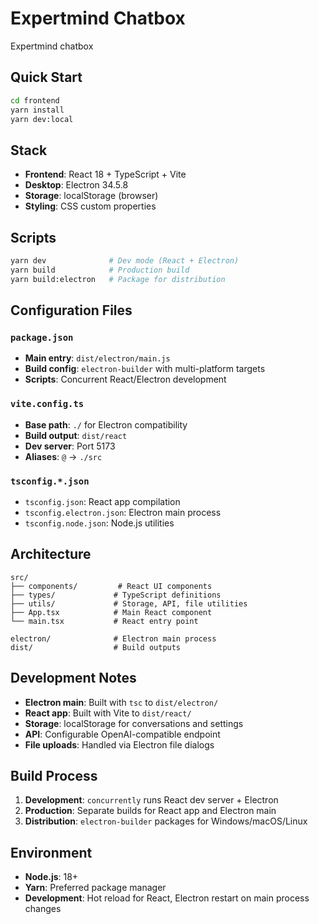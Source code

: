 # Expertmind Chatbox

Expertmind chatbox

## Quick Start

```bash
cd frontend
yarn install
yarn dev:local
```

## Stack

- **Frontend**: React 18 + TypeScript + Vite
- **Desktop**: Electron 34.5.8
- **Storage**: localStorage (browser)
- **Styling**: CSS custom properties

## Scripts

```bash
yarn dev              # Dev mode (React + Electron)
yarn build            # Production build
yarn build:electron   # Package for distribution

```

## Configuration Files

### `package.json`
- **Main entry**: `dist/electron/main.js`
- **Build config**: `electron-builder` with multi-platform targets
- **Scripts**: Concurrent React/Electron development

### `vite.config.ts`
- **Base path**: `./` for Electron compatibility
- **Build output**: `dist/react`
- **Dev server**: Port 5173
- **Aliases**: `@` → `./src`

### `tsconfig.*.json`
- `tsconfig.json`: React app compilation
- `tsconfig.electron.json`: Electron main process
- `tsconfig.node.json`: Node.js utilities

## Architecture

```
src/
├── components/         # React UI components
├── types/             # TypeScript definitions
├── utils/             # Storage, API, file utilities
├── App.tsx            # Main React component
└── main.tsx           # React entry point

electron/              # Electron main process
dist/                  # Build outputs
```

## Development Notes

- **Electron main**: Built with `tsc` to `dist/electron/`
- **React app**: Built with Vite to `dist/react/`
- **Storage**: localStorage for conversations and settings
- **API**: Configurable OpenAI-compatible endpoint
- **File uploads**: Handled via Electron file dialogs

## Build Process

1. **Development**: `concurrently` runs React dev server + Electron
2. **Production**: Separate builds for React app and Electron main
3. **Distribution**: `electron-builder` packages for Windows/macOS/Linux

## Environment

- **Node.js**: 18+
- **Yarn**: Preferred package manager
- **Development**: Hot reload for React, Electron restart on main process changes
